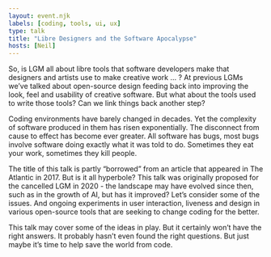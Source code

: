 ```yaml
---
layout: event.njk
labels: [coding, tools, ui, ux]
type: talk
title: "Libre Designers and the Software Apocalypse"
hosts: [Neil]
---
```


So, is LGM all about libre tools that software developers make that
designers and artists use to make creative work … ?  At previous LGMs
we’ve talked about open-source design feeding back into improving the
look, feel and usability of creative software.  But what about the
tools used to write those tools? Can we link things back another step?

Coding environments have barely changed in decades. Yet the complexity
of software produced in them has risen exponentially. The disconnect
from cause to effect has become ever greater. All software has bugs,
most bugs involve software doing exactly what it was told to do.
Sometimes they eat your work, sometimes they kill people.

The title of this talk is partly “borrowed” from an article that
appeared in The Atlantic in 2017. But is it all hyperbole? This talk
was originally proposed for the cancelled LGM in 2020 - the landscape
may have evolved since then, such as in the growth of AI, but has it
improved?  Let’s consider some of the issues. And ongoing experiments
in user interaction, liveness and design in various open-source tools
that are seeking to change coding for the better.

This talk may cover some of the ideas in play. But it certainly won’t
have the right answers. It probably hasn’t even found the right
questions. But just maybe it’s time to help save the world from code.

